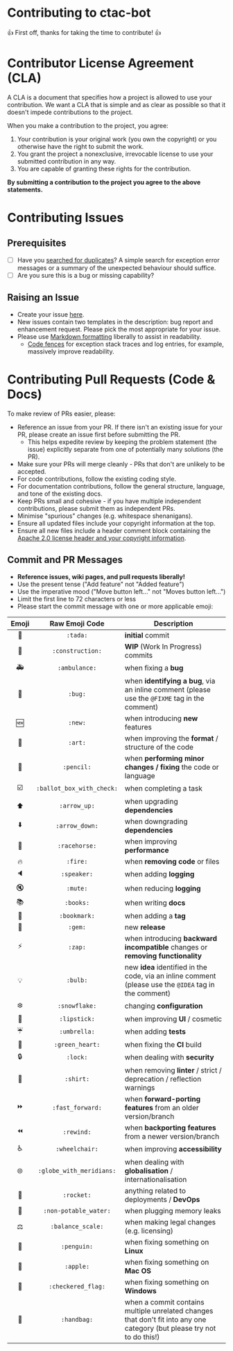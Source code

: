 # Contributing to ctac-bot

:+1: First off, thanks for taking the time to contribute! :+1:

# Contributor License Agreement (CLA)

A CLA is a document that specifies how a project is allowed to use your contribution.  We want a CLA that is simple and as clear as possible so that it doesn't impede contributions to the project.

When you make a contribution to the project, you agree:

1. Your contribution is your original work (you own the copyright) or you otherwise have the right to submit the work.
2. You grant the project a nonexclusive, irrevocable license to use your submitted contribution in any way.
3. You are capable of granting these rights for the contribution.

**By submitting a contribution to the project you agree to the above statements.**

# Contributing Issues

## Prerequisites

* [ ] Have you [searched for duplicates](https://github.com/pmonks/ctac-bot/issues?utf8=%E2%9C%93&q=)?  A simple search for exception error messages or a summary of the unexpected behaviour should suffice.
* [ ] Are you sure this is a bug or missing capability?

## Raising an Issue

* Create your issue [here](https://github.com/pmonks/ctac-bot/issues/new).
* New issues contain two templates in the description: bug report and enhancement request. Please pick the most appropriate for your issue.
* Please use [Markdown formatting](https://help.github.com/categories/writing-on-github/) liberally to assist in readability.
  * [Code fences](https://help.github.com/articles/creating-and-highlighting-code-blocks/) for exception stack traces and log entries, for example, massively improve readability.

# Contributing Pull Requests (Code & Docs)

To make review of PRs easier, please:

 * Reference an issue from your PR.  If there isn't an existing issue for your PR, please create an issue first before submitting the PR.
   * This helps expedite review by keeping the problem statement (the issue) explicitly separate from one of potentially many solutions (the PR).
 * Make sure your PRs will merge cleanly - PRs that don't are unlikely to be accepted.
 * For code contributions, follow the existing coding style.
 * For documentation contributions, follow the general structure, language, and tone of the existing docs.
 * Keep PRs small and cohesive - if you have multiple independent contributions, please submit them as independent PRs.
 * Minimise "spurious" changes (e.g. whitespace shenanigans).
 * Ensure all updated files include your copyright information at the top.
 * Ensure all new files include a header comment block containing the [Apache 2.0 license header and your copyright information](https://infra.apache.org/apply-license.html).

## Commit and PR Messages

* **Reference issues, wiki pages, and pull requests liberally!**
* Use the present tense ("Add feature" not "Added feature")
* Use the imperative mood ("Move button left..." not "Moves button left...")
* Limit the first line to 72 characters or less
* Please start the commit message with one or more applicable emoji:

| Emoji | Raw Emoji Code | Description |
|:---:|:---:|---|
| :tada: | `:tada:` | **initial** commit |
| :construction: | `:construction:` | **WIP** (Work In Progress) commits |
| :ambulance: | `:ambulance:` | when fixing a **bug** |
| :bug: | `:bug:` | when **identifying a bug**, via an inline comment (please use the `@FIXME` tag in the comment) |
| :new: | `:new:` | when introducing **new** features |
| :art: | `:art:` | when improving the **format** / structure of the code |
| :pencil: | `:pencil:` | when **performing minor changes / fixing** the code or language |
| :ballot_box_with_check: | `:ballot_box_with_check:` | when completing a task |
| :arrow_up: | `:arrow_up:` | when upgrading **dependencies** |
| :arrow_down: | `:arrow_down:` | when downgrading **dependencies** |
| :racehorse: | `:racehorse:` | when improving **performance** |
| :fire: | `:fire:` | when **removing code** or files |
| :speaker: | `:speaker:` | when adding **logging** |
| :mute: | `:mute:` | when reducing **logging** |
| :books: | `:books:` | when writing **docs** |
| :bookmark: | `:bookmark:` | when adding a **tag** |
| :gem: | `:gem:` | new **release** |
| :zap: | `:zap:` | when introducing **backward incompatible** changes or **removing functionality** |
| :bulb: | `:bulb:` | new **idea** identified in the code, via an inline comment (please use the `@IDEA` tag in the comment) |
| :snowflake: | `:snowflake:` | changing **configuration** |
| :lipstick: | `:lipstick:` | when improving **UI** / cosmetic |
| :umbrella: | `:umbrella:` | when adding **tests** |
| :green_heart: | `:green_heart:` | when fixing the **CI** build |
| :lock: | `:lock:` | when dealing with **security** |
| :shirt: | `:shirt:` | when removing **linter** / strict / deprecation / reflection warnings |
| :fast_forward: | `:fast_forward:` | when **forward-porting features** from an older version/branch |
| :rewind: | `:rewind:` | when **backporting features** from a newer version/branch |
| :wheelchair: | `:wheelchair:` | when improving **accessibility** |
| :globe_with_meridians: | `:globe_with_meridians:` | when dealing with **globalisation** / internationalisation |
| :rocket: | `:rocket:` | anything related to deployments / **DevOps** |
| :non-potable_water: | `:non-potable_water:` | when plugging memory leaks
| :balance_scale: | `:balance_scale:` | when making legal changes (e.g. licensing) |
| :penguin: | `:penguin:` | when fixing something on **Linux** |
| :apple: | `:apple:` | when fixing something on **Mac OS** |
| :checkered_flag: | `:checkered_flag:` | when fixing something on **Windows** |
| :handbag: | `:handbag:` | when a commit contains multiple unrelated changes that don't fit into any one category (but please try not to do this!) |
